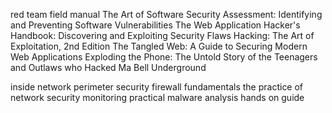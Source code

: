 red team field manual
The Art of Software Security Assessment: Identifying and Preventing Software Vulnerabilities
The Web Application Hacker's Handbook: Discovering and Exploiting Security Flaws
Hacking: The Art of Exploitation, 2nd Edition
The Tangled Web: A Guide to Securing Modern Web Applications
Exploding the Phone: The Untold Story of the Teenagers and Outlaws who Hacked Ma Bell
Underground


inside network perimeter security
firewall fundamentals
the practice of network security monitoring
practical malware analysis hands on guide